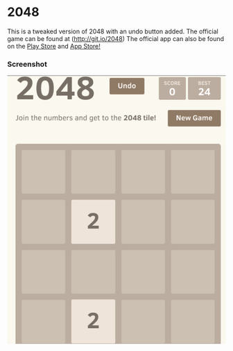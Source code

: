 # 2048
This is a tweaked version of 2048 with an undo button added.
The official game can be found at (http://git.io/2048)
The official app can also be found on the [Play Store](https://play.google.com/store/apps/details?id=com.gabrielecirulli.app2048) and [App Store!](https://itunes.apple.com/us/app/2048-by-gabriele-cirulli/id868076805)


### Screenshot

<p align="center">
  <img src="Screen Shot 2014-05-18 at 10.28.56 am.png" alt="Screenshot"/>
</p>




